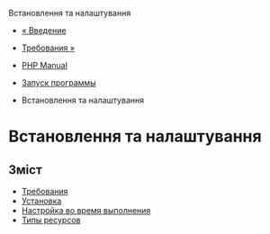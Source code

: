 Встановлення та налаштування

-   [« Введение](intro.exec.html)
    
-   [Требования »](exec.requirements.html)
    
-   [PHP Manual](index.html)
    
-   [Запуск программы](book.exec.html)
    
-   Встановлення та налаштування
    

# Встановлення та налаштування

## Зміст

-   [Требования](exec.requirements.html)
-   [Установка](exec.installation.html)
-   [Настройка во время выполнения](exec.configuration.html)
-   [Типы ресурсов](exec.resources.html)